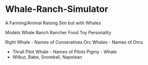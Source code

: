 # Whale-Ranch-Simulator
A Farming/Animal Raising Sim but with Whales

Models
Whale
Ranch
Rancher
Food
Toy
Personality

Right Whale - Names of Conseratives
Orc Whales - Names of Orcs
* Thrall
Pilot Whale - Names of Pilots
Pigmy - Whale
* Wilbur, Babe, Snowball, Napolean